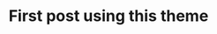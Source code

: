 ---
layout: post
title: First post using this theme
description: This blog is my first post.
tags: general
---